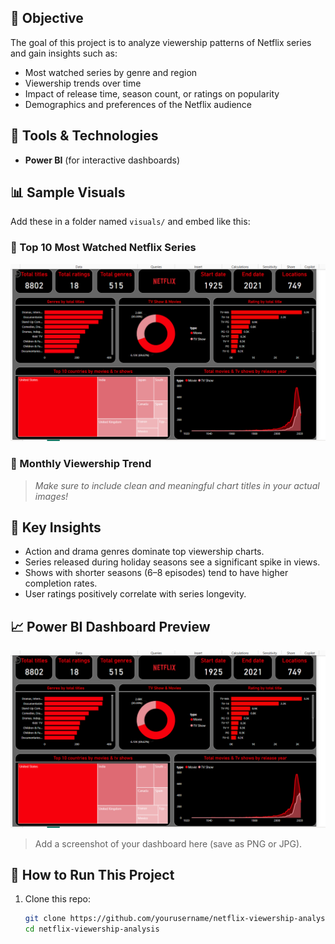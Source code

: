 
## 📌 Objective

The goal of this project is to analyze viewership patterns of Netflix series and gain insights such as:

- Most watched series by genre and region
- Viewership trends over time
- Impact of release time, season count, or ratings on popularity
- Demographics and preferences of the Netflix audience

## 🔧 Tools & Technologies

- **Power BI** (for interactive dashboards)

## 📊 Sample Visuals

Add these in a folder named `visuals/` and embed like this:

### 🧾 Top 10 Most Watched Netflix Series

![Top Series](screenshot/vieweship_data_analysis.png)

### 📅 Monthly Viewership Trend

> _Make sure to include clean and meaningful chart titles in your actual images!_

## 🧠 Key Insights

- Action and drama genres dominate top viewership charts.
- Series released during holiday seasons see a significant spike in views.
- Shows with shorter seasons (6–8 episodes) tend to have higher completion rates.
- User ratings positively correlate with series longevity.

## 📈 Power BI Dashboard Preview

![Dashboard Preview](screenshot/vieweship_data_analysis.png)

> Add a screenshot of your dashboard here (save as PNG or JPG).

## 🧪 How to Run This Project

1. Clone this repo:
   ```bash
   git clone https://github.com/yourusername/netflix-viewership-analysis.git
   cd netflix-viewership-analysis

